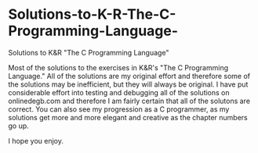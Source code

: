 # Solutions-to-K-R-The-C-Programming-Language-
Solutions to K&amp;R "The C Programming Language"

Most of the solutions to the exercises in K&R's "The C Programming Language." All of the solutions are my original effort and therefore some of the solutions may be inefficient, but they will always be original. I have put considerable effort into testing and debugging all of the solutions on onlinedegb.com and therefore I am fairly certain that all of the solutons are correct. You can also see my progression as a C programmer, as my solutions get more and more elegant and creative as the chapter numbers go up. 

I hope you enjoy. 
